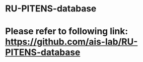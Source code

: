 # RU-PITENS-database

# Please refer to following link: https://github.com/ais-lab/RU-PITENS-database
